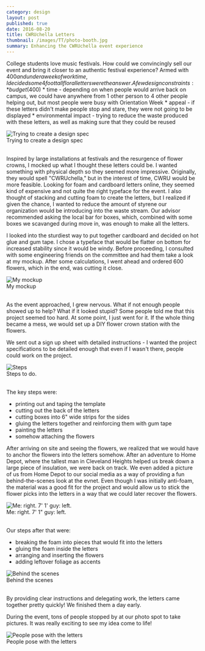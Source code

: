 ```yaml
---
category: design
layout: post
published: true
date: 2016-08-20
title: CWRUchella Letters
thumbnail: /images/TT/photo-booth.jpg
summary: Enhancing the CWRUchella event experience
---
```

College students love music festivals. How could we convincingly sell our event and bring it closer to an authentic festival experience? Armed with $400 and under a week of work time, I decided some 4 foot tall floral letters were the answer. 
A few design constraints:
	* budget ($400)
	* time - depending on when people would arrive back on campus, we could have anywhere from 1 other person to 4 other people helping out, but most people were busy with Orientation Week 
	* appeal - if these letters didn't make people stop and stare, they were not going to be displayed
	* environmental impact - trying to reduce the waste produced with these letters, as well as making sure that they could be reused

<div class = "post-image">
<img alt ="Trying to create a design spec" src= "/images/TT/laptop.jpg"/> <br/>
Trying to create a design spec
</div>
<br/>

Inspired by large installations at festivals and the resurgence of flower crowns, I mocked up what I thought these letters could be. I wanted something with physical depth so they seemed more impressive. Originally, they would spell "CWRUchella," but in the interest of time, CWRU would be more feasible. Looking for foam and cardboard letters online, they seemed kind of expensive and not quite the right typeface for the event. I also thought of stacking and cutting foam to create the letters, but I realized if given the chance, I wanted to reduce the amount of styrene our organization would be introducing into the waste stream. Our advisor recommended asking the local bar for boxes, which, combined with some boxes we scavanged during move in, was enough to make all the letters.

I looked into the sturdiest way to put together cardboard and decided on hot glue and gum tape. I chose a typeface that would be flatter on bottom for increased stability since it would be windy. Before proceeding, I consulted with some engineering friends on the committee and had them take a look at my mockup. After some calculations, I went ahead and ordered 600 flowers, which in the end, was cutting it close. 

<div class = "post-image">
<img alt ="My mockup" src= "/images/TT/laptop.jpg"/> <br/>
My mockup
</div>
<br/>


As the event approached, I grew nervous. What if not enough people showed up to help? What if it looked stupid? Some people told me that this project seemed too hard. At some point, I just went for it. If the whole thing became a mess, we would set up a DIY flower crown station with the flowers. 

We sent out a sign up sheet with detailed instructions - I wanted the project specifications to be detailed enough that even if I wasn't there, people could work on the project.

<div class = "post-image">
<img alt ="Steps" src= "/images/TT/laptop.jpg"/> <br/>
Steps to do.
</div>
<br/>


The key steps were:
* printing out and taping the template
* cutting out the back of the letters
* cutting boxes into 6" wide strips for the sides
* gluing the letters together and reinforcing them with gum tape
* painting the letters
* somehow attaching the flowers

After arriving on site and seeing the flowers, we realized that we would have to anchor the flowers into the letters somehow. After an adventure to Home Depot, where the tallest man in Cleveland Heights helped us break down a large piece of insulation, we were back on track. We even added a picture of us from Home Depot to our social media as a way of providing a fun behind-the-scenes look at the evnet. Even though I was initially anti-foam, the material was a good fit for the project and would allow us to stick the flower picks into the letters in a way that we could later recover the flowers.

<div class = "post-image">
<img alt ="Me: right. 7' 1' guy: left." src= "/images/TT/laptop.jpg"/> <br/>
Me: right. 7' 1" guy: left.
</div>
<br/>


Our steps after that were:
* breaking the foam into pieces that would fit into the letters
* gluing the foam inside the letters
* arranging and inserting the flowers 
* adding leftover foliage as accents

<div class = "post-image">
<img alt ="Behind the scenes" src= "/images/TT/laptop.jpg"/> <br/>
Behind the scenes
</div>
<br/>


By providing clear instructions and delegating work, the letters came together pretty quickly! We finished them a day early. 

During the event, tons of people stopped by at our photo spot to take pictures. It was really exciting to see my idea come to life!



<div class = "post-image">
<img alt ="People pose with the letters" src= "/images/TT/laptop.jpg"/> <br/>
People pose with the letters
</div>
<br/>





